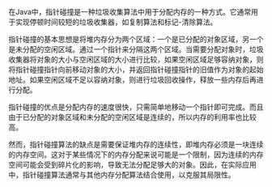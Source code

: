 在Java中，指针碰撞是一种垃圾收集算法中用于分配内存的一种方式。它通常用于实现停顿时间较短的垃圾收集器，如复制算法和标记-清除算法。

指针碰撞的基本思想是将堆内存分为两个区域：一个是已分配的对象区域，另一个是未分配的空闲区域。通过一个指针来分隔这两个区域。当需要分配对象时，垃圾收集器将对象的大小与空闲区域的大小进行比较，如果空闲区域足够容纳对象，则将指针碰撞指针向前移动对象的大小，并返回指针碰撞指针的旧值作为对象的起始地址。如果空闲区域不足以容纳对象，则进行垃圾回收操作，释放一些内存后再进行分配。

指针碰撞的优点是分配内存的速度很快，只需简单地移动一个指针即可完成。而且由于已分配的对象区域和未分配的空闲区域是连续的，所以内存的利用率也比较高。

然而，指针碰撞算法的缺点是需要保证堆内存的连续性，即堆内存必须是一块连续的内存空间。这对于某些情况下的内存分配来说可能是一个限制，因为连续的内存空间可能会受到碎片化的影响，导致无法分配足够大的对象。因此，在实际应用中，指针碰撞算法通常与其他内存分配算法结合使用，以克服其局限性。

